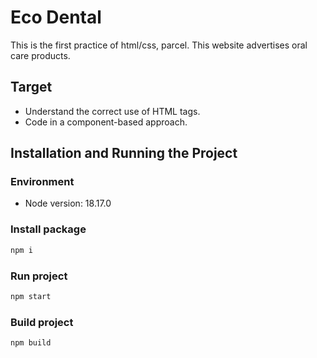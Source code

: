# Eco Dental
 This is the first practice of html/css, parcel. This website advertises oral care products.

## Target
 - Understand the correct use of HTML tags.
 - Code in a component-based approach.

## Installation and Running the Project

### Environment
 - Node version: 18.17.0

### Install package

```bash
npm i
```

### Run project

```bash
npm start
```

### Build project

```bash
npm build
```